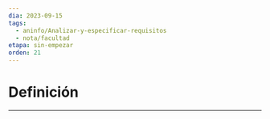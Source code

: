 ```yaml
---
dia: 2023-09-15
tags:
  - aninfo/Analizar-y-especificar-requisitos
  - nota/facultad
etapa: sin-empezar
orden: 21
---
```

# Definición
---
